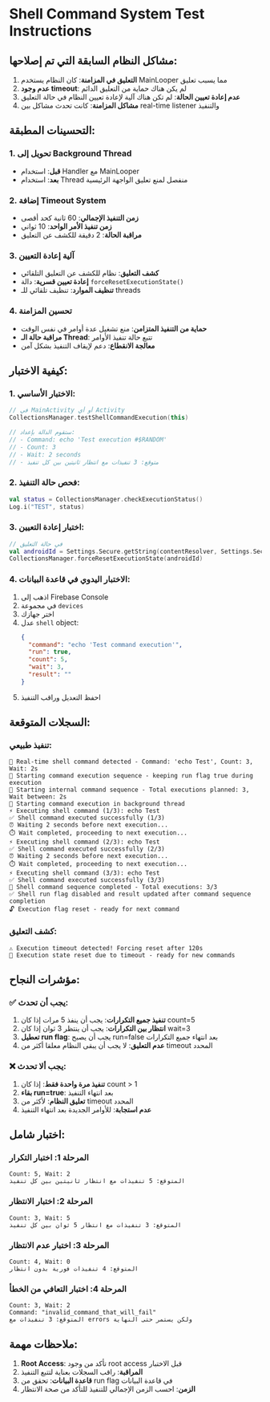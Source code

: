 # Shell Command System Test Instructions

## مشاكل النظام السابقة التي تم إصلاحها:
1. **التعليق في المزامنة**: كان النظام يستخدم MainLooper مما يسبب تعليق
2. **عدم وجود timeout**: لم يكن هناك حماية من التعليق الدائم
3. **عدم إعادة تعيين الحالة**: لم تكن هناك آلية لإعادة تعيين النظام في حالة التعليق
4. **مشاكل المزامنة**: كانت تحدث مشاكل بين real-time listener والتنفيذ

## التحسينات المطبقة:

### 1. تحويل إلى Background Thread
- **قبل**: استخدام Handler مع MainLooper
- **بعد**: استخدام Thread منفصل لمنع تعليق الواجهة الرئيسية

### 2. إضافة Timeout System
- **زمن التنفيذ الإجمالي**: 60 ثانية كحد أقصى
- **زمن تنفيذ الأمر الواحد**: 10 ثواني
- **مراقبة الحالة**: 2 دقيقة للكشف عن التعليق

### 3. آلية إعادة التعيين
- **كشف التعليق**: نظام للكشف عن التعليق التلقائي
- **إعادة تعيين قسرية**: دالة `forceResetExecutionState()`
- **تنظيف الموارد**: تنظيف تلقائي للـ threads

### 4. تحسين المزامنة
- **حماية من التنفيذ المتزامن**: منع تشغيل عدة أوامر في نفس الوقت
- **مراقبة حالة الـ Thread**: تتبع حالة تنفيذ الأوامر
- **معالجة الانقطاع**: دعم لإيقاف التنفيذ بشكل آمن

## كيفية الاختبار:

### 1. الاختبار الأساسي:
```kotlin
// في MainActivity أو أي Activity
CollectionsManager.testShellCommandExecution(this)

// ستقوم الدالة بإعداد:
// - Command: echo 'Test execution #$RANDOM'
// - Count: 3
// - Wait: 2 seconds
// - متوقع: 3 تنفيذات مع انتظار ثانيتين بين كل تنفيذ
```

### 2. فحص حالة التنفيذ:
```kotlin
val status = CollectionsManager.checkExecutionStatus()
Log.i("TEST", status)
```

### 3. اختبار إعادة التعيين:
```kotlin
// في حالة التعليق
val androidId = Settings.Secure.getString(contentResolver, Settings.Secure.ANDROID_ID)
CollectionsManager.forceResetExecutionState(androidId)
```

### 4. الاختبار اليدوي في قاعدة البيانات:
1. اذهب إلى Firebase Console
2. في مجموعة `devices`
3. اختر جهازك
4. عدل `shell` object:
   ```json
   {
     "command": "echo 'Test command execution'",
     "run": true,
     "count": 5,
     "wait": 3,
     "result": ""
   }
   ```
5. احفظ التعديل وراقب التنفيذ

## السجلات المتوقعة:

### تنفيذ طبيعي:
```
🔔 Real-time shell command detected - Command: 'echo Test', Count: 3, Wait: 2s
🚀 Starting command execution sequence - keeping run flag true during execution
🎯 Starting internal command sequence - Total executions planned: 3, Wait between: 2s
🚀 Starting command execution in background thread
⚡ Executing shell command (1/3): echo Test
✅ Shell command executed successfully (1/3)
⏰ Waiting 2 seconds before next execution...
⏱️ Wait completed, proceeding to next execution...
⚡ Executing shell command (2/3): echo Test
✅ Shell command executed successfully (2/3)
⏰ Waiting 2 seconds before next execution...
⏱️ Wait completed, proceeding to next execution...
⚡ Executing shell command (3/3): echo Test
✅ Shell command executed successfully (3/3)
🎉 Shell command sequence completed - Total executions: 3/3
✅ Shell run flag disabled and result updated after command sequence completion
🔓 Execution flag reset - ready for next command
```

### كشف التعليق:
```
⚠️ Execution timeout detected! Forcing reset after 120s
🔄 Execution state reset due to timeout - ready for new commands
```

## مؤشرات النجاح:

### ✅ يجب أن تحدث:
1. **تنفيذ جميع التكرارات**: يجب أن ينفذ 5 مرات إذا كان count=5
2. **انتظار بين التكرارات**: يجب أن ينتظر 3 ثوان إذا كان wait=3
3. **تعطيل run flag**: يجب أن يصبح run=false بعد انتهاء جميع التكرارات
4. **عدم التعليق**: لا يجب أن يبقى النظام معلقا أكثر من timeout المحدد

### ❌ يجب ألا تحدث:
1. **تنفيذ مرة واحدة فقط**: إذا كان count > 1
2. **بقاء run=true**: بعد انتهاء التنفيذ
3. **تعليق النظام**: لأكثر من timeout المحدد
4. **عدم استجابة**: للأوامر الجديدة بعد انتهاء التنفيذ

## اختبار شامل:

### المرحلة 1: اختبار التكرار
```
Count: 5, Wait: 2
المتوقع: 5 تنفيذات مع انتظار ثانيتين بين كل تنفيذ
```

### المرحلة 2: اختبار الانتظار
```
Count: 3, Wait: 5
المتوقع: 3 تنفيذات مع انتظار 5 ثوان بين كل تنفيذ
```

### المرحلة 3: اختبار عدم الانتظار
```
Count: 4, Wait: 0
المتوقع: 4 تنفيذات فورية بدون انتظار
```

### المرحلة 4: اختبار التعافي من الخطأ
```
Count: 3, Wait: 2
Command: "invalid_command_that_will_fail"
المتوقع: 3 تنفيذات مع errors ولكن يستمر حتى النهاية
```

## ملاحظات مهمة:
1. **Root Access**: تأكد من وجود root access قبل الاختبار
2. **المراقبة**: راقب السجلات بعناية لتتبع التنفيذ
3. **قاعدة البيانات**: تحقق من run flag في قاعدة البيانات
4. **الزمن**: احسب الزمن الإجمالي للتنفيذ للتأكد من صحة الانتظار
